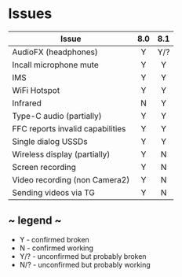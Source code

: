 # Issues
| Issue                            | 8.0 | 8.1 |
| -------------------------------- |:---:|:---:|
| AudioFX (headphones)             | Y   | Y/? |
| Incall microphone mute           | Y   | Y   |
| IMS                              | Y   | Y   |
| WiFi Hotspot                     | Y   | Y   |
| Infrared                         | N   | Y   |
| Type-C audio (partially)         | Y   | Y   |
| FFC reports invalid capabilities | Y   | Y   |
| Single dialog USSDs              | Y   | Y   |
| Wireless display (partially)     | Y   | N   |
| Screen recording                 | Y   | N   |
| Video recording (non Camera2)    | Y   | N   |
| Sending videos via TG            | Y   | N   |

## ~ legend ~
* Y - confirmed broken
* N - confirmed working
* Y/? - unconfirmed but probably broken
* N/? - unconfirmed but probably working
